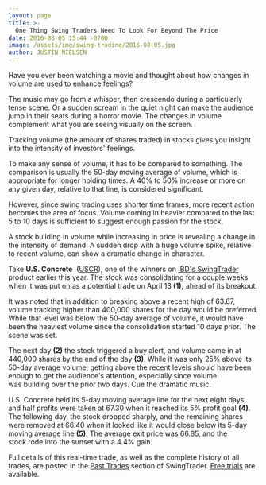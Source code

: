 ```yaml
---
layout: page
title: >-
  One Thing Swing Traders Need To Look For Beyond The Price
date: 2016-08-05 15:44 -0700
image: /assets/img/swing-trading/2016-08-05.jpg
author: JUSTIN NIELSEN
---
```






Have you ever been watching a movie and thought about how changes in volume are used to enhance feelings?


The music may go from a whisper, then crescendo during a particularly tense scene. Or a sudden scream in the quiet night can make the audience jump in their seats during a horror movie. The changes in volume complement what you are seeing visually on the screen.


Tracking volume (the amount of shares traded) in stocks gives you insight into the intensity of investors' feelings.


To make any sense of volume, it has to be compared to something. The comparison is usually the 50-day moving average of volume, which is appropriate for longer holding times. A 40% to 50% increase or more on any given day, relative to that line, is considered significant.


However, since swing trading uses shorter time frames, more recent action becomes the area of focus. Volume coming in heavier compared to the last 5 to 10 days is sufficient to suggest enough passion for the stock.


A stock building in volume while increasing in price is revealing a change in the intensity of demand. A sudden drop with a huge volume spike, relative to recent volume, can show a dramatic change in character.


Take **U.S. Concrete**  ([USCR](https://research.investors.com/quote.aspx?symbol=USCR)), one of the winners on [IBD's SwingTrader](http://shop.investors.com/offer/splashresponsive.aspx?id=SwingTrader&src=A011LPH) product earlier this year. The stock was consolidating for a couple weeks when it was put on as a potential trade on April 13 **(1),** ahead of its breakout.


It was noted that in addition to breaking above a recent high of 63.67, volume tracking higher than 400,000 shares for the day would be preferred. While that level was below the 50-day average of volume, it would have been the heaviest volume since the consolidation started 10 days prior. The scene was set.


The next day **(2)** the stock triggered a buy alert, and volume came in at 440,000 shares by the end of the day **(3)**. While it was only 25% above its 50-day average volume, getting above the recent levels should have been enough to get the audience's attention, especially since volume was building over the prior two days. Cue the dramatic music.


U.S. Concrete held its 5-day moving average line for the next eight days, and half profits were taken at 67.30 when it reached its 5% profit goal **(4)**. The following day, the stock dropped sharply, and the remaining shares were removed at 66.40 when it looked like it would close below its 5-day moving average line **(5)**. The average exit price was 66.85, and the stock rode into the sunset with a 4.4% gain.


Full details of this real-time trade, as well as the complete history of all trades, are posted in the [Past Trades](https://swingtrader.investors.com/#/past) section of SwingTrader. [Free trials](http://shop.investors.com/offer/splashresponsive.aspx?id=SwingTrader&src=A011LPH) are available.




